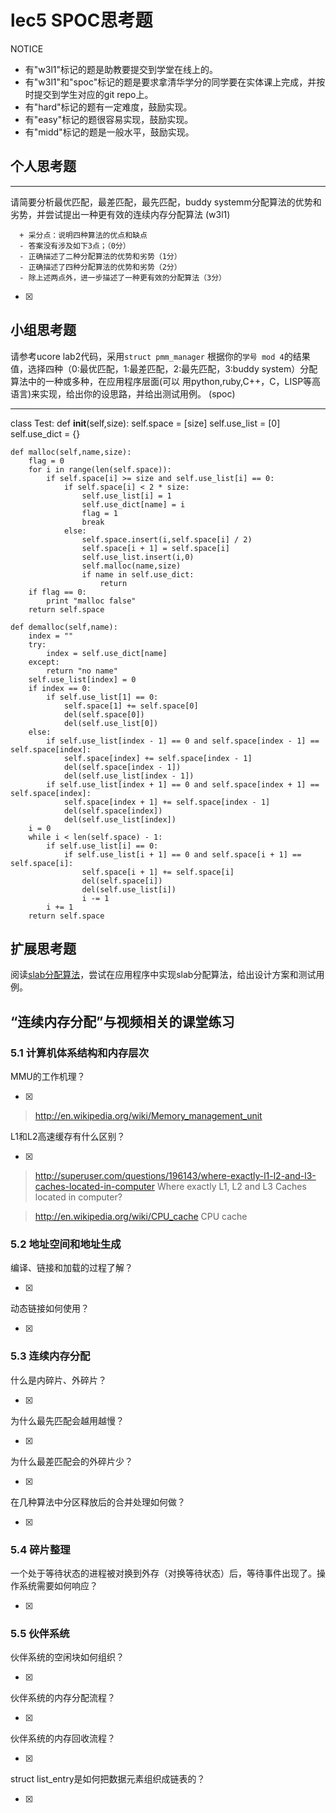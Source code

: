 # lec5 SPOC思考题


NOTICE
- 有"w3l1"标记的题是助教要提交到学堂在线上的。
- 有"w3l1"和"spoc"标记的题是要求拿清华学分的同学要在实体课上完成，并按时提交到学生对应的git repo上。
- 有"hard"标记的题有一定难度，鼓励实现。
- 有"easy"标记的题很容易实现，鼓励实现。
- 有"midd"标记的题是一般水平，鼓励实现。


## 个人思考题
---

请简要分析最优匹配，最差匹配，最先匹配，buddy systemm分配算法的优势和劣势，并尝试提出一种更有效的连续内存分配算法 (w3l1)
```
  + 采分点：说明四种算法的优点和缺点
  - 答案没有涉及如下3点；（0分）
  - 正确描述了二种分配算法的优势和劣势（1分）
  - 正确描述了四种分配算法的优势和劣势（2分）
  - 除上述两点外，进一步描述了一种更有效的分配算法（3分）
 ```
- [x]  

>  

## 小组思考题

请参考ucore lab2代码，采用`struct pmm_manager` 根据你的`学号 mod 4`的结果值，选择四种（0:最优匹配，1:最差匹配，2:最先匹配，3:buddy system）分配算法中的一种或多种，在应用程序层面(可以 用python,ruby,C++，C，LISP等高语言)来实现，给出你的设思路，并给出测试用例。 (spoc)

--- 
class Test:
    def __init__(self,size):
        self.space = [size]
        self.use_list = [0]
        self.use_dict = {}

    def malloc(self,name,size):
        flag = 0
        for i in range(len(self.space)):
            if self.space[i] >= size and self.use_list[i] == 0:
                if self.space[i] < 2 * size:
                    self.use_list[i] = 1
                    self.use_dict[name] = i
                    flag = 1
                    break
                else:
                    self.space.insert(i,self.space[i] / 2)
                    self.space[i + 1] = self.space[i]
                    self.use_list.insert(i,0)
                    self.malloc(name,size)
                    if name in self.use_dict:
                        return
        if flag == 0:
            print "malloc false"
        return self.space

    def demalloc(self,name):
        index = ""
        try:
            index = self.use_dict[name]
        except:
            return "no name"
        self.use_list[index] = 0
        if index == 0:
            if self.use_list[1] == 0:
                self.space[1] += self.space[0]
                del(self.space[0])
                del(self.use_list[0])
        else:
            if self.use_list[index - 1] == 0 and self.space[index - 1] == self.space[index]:
                self.space[index] += self.space[index - 1]
                del(self.space[index - 1])
                del(self.use_list[index - 1])
            if self.use_list[index + 1] == 0 and self.space[index + 1] == self.space[index]:
                self.space[index + 1] += self.space[index - 1]
                del(self.space[index])
                del(self.use_list[index])
        i = 0
        while i < len(self.space) - 1:
            if self.use_list[i] == 0:
                if self.use_list[i + 1] == 0 and self.space[i + 1] == self.space[i]:
                    self.space[i + 1] += self.space[i]
                    del(self.space[i])
                    del(self.use_list[i])
                    i -= 1
            i += 1
        return self.space

## 扩展思考题

阅读[slab分配算法](http://en.wikipedia.org/wiki/Slab_allocation)，尝试在应用程序中实现slab分配算法，给出设计方案和测试用例。

## “连续内存分配”与视频相关的课堂练习

### 5.1 计算机体系结构和内存层次
MMU的工作机理？

- [x]  

>  http://en.wikipedia.org/wiki/Memory_management_unit

L1和L2高速缓存有什么区别？

- [x]  

>  http://superuser.com/questions/196143/where-exactly-l1-l2-and-l3-caches-located-in-computer
>  Where exactly L1, L2 and L3 Caches located in computer?

>  http://en.wikipedia.org/wiki/CPU_cache
>  CPU cache

### 5.2 地址空间和地址生成
编译、链接和加载的过程了解？

- [x]  

>  

动态链接如何使用？

- [x]  

>  


### 5.3 连续内存分配
什么是内碎片、外碎片？

- [x]  

>  

为什么最先匹配会越用越慢？

- [x]  

>  

为什么最差匹配会的外碎片少？

- [x]  

>  

在几种算法中分区释放后的合并处理如何做？

- [x]  

>  

### 5.4 碎片整理
一个处于等待状态的进程被对换到外存（对换等待状态）后，等待事件出现了。操作系统需要如何响应？

- [x]  

>  

### 5.5 伙伴系统
伙伴系统的空闲块如何组织？

- [x]  

>  

伙伴系统的内存分配流程？

- [x]  

>  

伙伴系统的内存回收流程？

- [x]  

>  

struct list_entry是如何把数据元素组织成链表的？

- [x]  

>  
